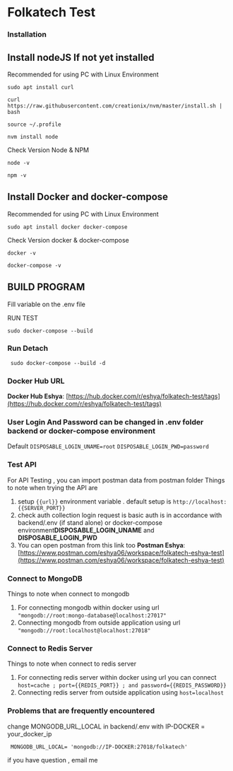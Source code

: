 # Folkatech Test
### Installation

##  Install nodeJS If not yet installed

Recommended for using PC with Linux Environment

``` sudo apt install curl ```

``` curl https://raw.githubusercontent.com/creationix/nvm/master/install.sh | bash ```

``` source ~/.profile ```

``` nvm install node ```

Check Version Node & NPM

``` node -v ```

``` npm -v ```
##  Install Docker and docker-compose

Recommended for using PC with Linux Environment

``` sudo apt install docker docker-compose ```

Check Version docker & docker-compose

``` docker -v ```

``` docker-compose -v ```

##  BUILD PROGRAM

Fill variable on the .env file 

RUN TEST

``` sudo docker-compose --build ```



### Run Detach
```  sudo docker-compose --build -d ```


### Docker Hub URL 

**Docker Hub Eshya**: [https://hub.docker.com/r/eshya/folkatech-test/tags](https://hub.docker.com/r/eshya/folkatech-test/tags)


### User Login And Password can be changed in .env folder backend or docker-compose environment

Default
``` DISPOSABLE_LOGIN_UNAME=root ```
``` DISPOSABLE_LOGIN_PWD=password ```



### Test API

For API Testing , you can import postman data from postman folder
Things to note when trying the API are
1. setup ```{{url}}``` environment variable . default setup is ```http://localhost:{{SERVER_PORT}}``` 
2. check auth collection login request is basic auth is in accordance with backend/.env (if stand alone) or docker-compose environment**DISPOSABLE_LOGIN_UNAME** and **DISPOSABLE_LOGIN_PWD** 
3. You can open postman from this link too **Postman Eshya**: [https://www.postman.com/eshya06/workspace/folkatech-eshya-test](https://www.postman.com/eshya06/workspace/folkatech-eshya-test) 

### Connect to MongoDB

Things to note when connect to mongodb
1. For connecting mongodb within docker using url ```"mongodb://root:mongo-database@localhost:27017"```
2. Connecting mongodb from outside application using url ```"mongodb://root:localhost@localhost:27018"```

### Connect to Redis Server

Things to note when connect to redis server
1. For connecting redis server within docker using url you can connect ```host=cache ; port={{REDIS_PORT}} ; and password={{REDIS_PASSWORD}}```
2. Connecting redis server from outside application using ```host=localhost```

### Problems that are frequently encountered

change MONGODB_URL_LOCAL in backend/.env with IP-DOCKER = your_docker_ip

```  MONGODB_URL_LOCAL= 'mongodb://IP-DOCKER:27018/folkatech' ```

if you have question , email me


